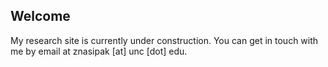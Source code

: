 ## Welcome

My research site is currently under construction. You can get in touch with me by email at znasipak [at] unc [dot] edu.
